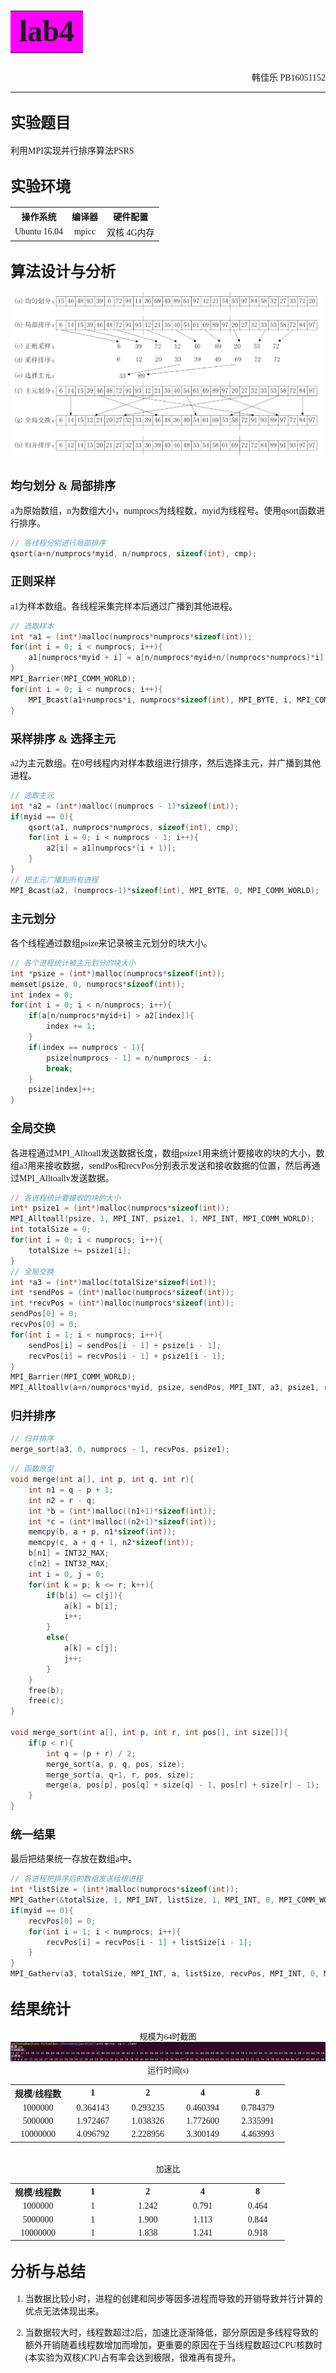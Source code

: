 # <table><td bgcolor="#FF00FF"><center><font face="Consolas" size=7>lab4</font></center></td></table>

<p align="right"><font face="Consolas">韩佳乐 PB16051152</font></p>

***

## <font face="Consolas" size=5>实验题目</font>

<font face="Consolas">

利用MPI实现并行排序算法PSRS

</font>

## <font face="Consolas" size=5>实验环境</font>

<font face="Consolas">

<table style="word-break:break-all;">
    <tr>
        <th>操作系统</th>
        <th>编译器</th>
        <th>硬件配置</th>
    </tr>
    <tr>
        <td><center>Ubuntu 16.04</center></td>
        <td><center>mpicc</center></td>
        <td><center>双核 4G内存</center></td>
    </tr>
</table>

</font>

## <font face="Consolas" size=5>算法设计与分析</font>

<img src="./picture/1.png">

### <font face="Consolas" size=4>均匀划分 & 局部排序</font>

<font face="Consolas">
a为原始数组，n为数组大小，numprocs为线程数，myid为线程号。使用qsort函数进行排序。
</font>

```c
// 各线程分别进行局部排序
qsort(a+n/numprocs*myid, n/numprocs, sizeof(int), cmp);
```

### <font face="Consolas" size=4>正则采样</font>

<font face="Consolas">
a1为样本数组。各线程采集完样本后通过广播到其他进程。
</font>

```c
// 选取样本
int *a1 = (int*)malloc(numprocs*numprocs*sizeof(int));
for(int i = 0; i < numprocs; i++){
    a1[numprocs*myid + i] = a[n/numprocs*myid+n/(numprocs*numprocs)*i];
}
MPI_Barrier(MPI_COMM_WORLD);
for(int i = 0; i < numprocs; i++){
    MPI_Bcast(a1+numprocs*i, numprocs*sizeof(int), MPI_BYTE, i, MPI_COMM_WORLD);
}
```

### <font face="Consolas" size=4>采样排序 & 选择主元</font>

<font face="Consolas">
a2为主元数组。在0号线程内对样本数组进行排序，然后选择主元，并广播到其他进程。
</font>

```c
// 选取主元
int *a2 = (int*)malloc((numprocs - 1)*sizeof(int));
if(myid == 0){
    qsort(a1, numprocs*numprocs, sizeof(int), cmp);
    for(int i = 0; i < numprocs - 1; i++){
        a2[i] = a1[numprocs*(i + 1)];
    }
}
// 把主元广播到所有进程
MPI_Bcast(a2, (numprocs-1)*sizeof(int), MPI_BYTE, 0, MPI_COMM_WORLD);
```

### <font face="Consolas" size=4>主元划分</font>

<font face="Consolas">
各个线程通过数组psize来记录被主元划分的块大小。
</font>

```c
// 各个进程统计被主元划分的块大小
int *psize = (int*)malloc(numprocs*sizeof(int));
memset(psize, 0, numprocs*sizeof(int));
int index = 0;
for(int i = 0; i < n/numprocs; i++){
    if(a[n/numprocs*myid+i] > a2[index]){
        index += 1;
    }
    if(index == numprocs - 1){
        psize[numprocs - 1] = n/numprocs - i;
        break;
    }
    psize[index]++;
}
```

### <font face="Consolas" size=4>全局交换</font>

<font face="Consolas">
各进程通过MPI_Alltoall发送数据长度，数组psize1用来统计要接收的块的大小，数组a3用来接收数据，sendPos和recvPos分别表示发送和接收数据的位置，然后再通过MPI_Alltoallv发送数据。
</font>

```c
// 各进程统计要接收的块的大小
int* psize1 = (int*)malloc(numprocs*sizeof(int));
MPI_Alltoall(psize, 1, MPI_INT, psize1, 1, MPI_INT, MPI_COMM_WORLD);
int totalSize = 0;
for(int i = 0; i < numprocs; i++){
    totalSize += psize1[i];
}
// 全局交换
int *a3 = (int*)malloc(totalSize*sizeof(int));
int *sendPos = (int*)malloc(numprocs*sizeof(int));
int *recvPos = (int*)malloc(numprocs*sizeof(int));
sendPos[0] = 0;
recvPos[0] = 0;
for(int i = 1; i < numprocs; i++){
    sendPos[i] = sendPos[i - 1] + psize[i - 1];
    recvPos[i] = recvPos[i - 1] + psize1[i - 1];
}
MPI_Barrier(MPI_COMM_WORLD);
MPI_Alltoallv(a+n/numprocs*myid, psize, sendPos, MPI_INT, a3, psize1, recvPos, MPI_INT, MPI_COMM_WORLD);
```

### <font face="Consolas" size=4>归并排序</font>

<font face="Consolas">

</font>

```c
// 归并排序
merge_sort(a3, 0, numprocs - 1, recvPos, psize1);
```

```c
// 函数原型
void merge(int a[], int p, int q, int r){
    int n1 = q - p + 1;
    int n2 = r - q;
    int *b = (int*)malloc((n1+1)*sizeof(int));
    int *c = (int*)malloc((n2+1)*sizeof(int));
    memcpy(b, a + p, n1*sizeof(int));
    memcpy(c, a + q + 1, n2*sizeof(int));
    b[n1] = INT32_MAX;
    c[n2] = INT32_MAX;
    int i = 0, j = 0;
    for(int k = p; k <= r; k++){
        if(b[i] <= c[j]){
            a[k] = b[i];
            i++;
        }
        else{
            a[k] = c[j];
            j++;
        }
    }
    free(b);
    free(c);
}

void merge_sort(int a[], int p, int r, int pos[], int size[]){
    if(p < r){
        int q = (p + r) / 2;
        merge_sort(a, p, q, pos, size);
        merge_sort(a, q+1, r, pos, size);
        merge(a, pos[p], pos[q] + size[q] - 1, pos[r] + size[r] - 1);
    }
}
```

### <font face="Consolas" size=4>统一结果</font>

<font face="Consolas">
最后把结果统一存放在数组a中。
</font>

```c
// 各进程把排序后的数组发送给根进程
int *listSize = (int*)malloc(numprocs*sizeof(int));
MPI_Gather(&totalSize, 1, MPI_INT, listSize, 1, MPI_INT, 0, MPI_COMM_WORLD);
if(myid == 0){
    recvPos[0] = 0;
    for(int i = 1; i < numprocs; i++){
        recvPos[i] = recvPos[i - 1] + listSize[i - 1];
    }
}
MPI_Gatherv(a3, totalSize, MPI_INT, a, listSize, recvPos, MPI_INT, 0, MPI_COMM_WORLD);
```

## <font face="Consolas" size=5>结果统计</font>

<font face="Consolas">

<center><font size=2>规模为64时截图</font></center>

<img src="./picture/64.png">

<center><font size=2>运行时间(s)</font></center>

<table style="word-break:break-all;">
    <tr>
        <th width="20%">规模/线程数</th>
        <th width="20%">1</th>
        <th width="20%">2</th>
        <th width="20%">4</th>
        <th width="20%">8</th>
    </tr>
    <tr>
        <td><center>1000000</center></td>
        <td><center>0.364143</center></td>
        <td><center>0.293235</center></td>
        <td><center>0.460394</center></td>
        <td><center>0.784379</center></td>
    </tr>
    <tr>
        <td><center>5000000</center></td>
        <td><center>1.972467</center></td>
        <td><center>1.038326</center></td>
        <td><center>1.772600</center></td>
        <td><center>2.335991</center></td>
    </tr>
    <tr>
        <td><center>10000000</center></td>
        <td><center>4.096792</center></td>
        <td><center>2.228956</center></td>
        <td><center>3.300149</center></td>
        <td><center>4.463993</center></td>
    </tr>
</table>

<br>

<center><font size=2>加速比</font></center>

<table style="word-break:break-all;">
    <tr>
        <th width="20%">规模/线程数</th>
        <th width="20%">1</th>
        <th width="20%">2</th>
        <th width="20%">4</th>
        <th width="20%">8</th>
    </tr>
    <tr>
        <td><center>1000000</center></td>
        <td><center>1</center></td>
        <td><center>1.242</center></td>
        <td><center>0.791</center></td>
        <td><center>0.464</center></td>
    </tr>
    <tr>
        <td><center>5000000</center></td>
        <td><center>1</center></td>
        <td><center>1.900</center></td>
        <td><center>1.113</center></td>
        <td><center>0.844</center></td>
    </tr>
    <tr>
        <td><center>10000000</center></td>
        <td><center>1</center></td>
        <td><center>1.838</center></td>
        <td><center>1.241</center></td>
        <td><center>0.918</center></td>
    </tr>
</table>

</font>

## <font face="Consolas" size=5>分析与总结</font>

<font face="Consolas">

1. 当数据比较小时，进程的创建和同步等因多进程而导致的开销导致并行计算的优点无法体现出来。

2. 当数据较大时，线程数超过2后，加速比逐渐降低，部分原因是多线程导致的额外开销随着线程数增加而增加，更重要的原因在于当线程数超过CPU核数时(本实验为双核)CPU占有率会达到极限，很难再有提升。

</font>
